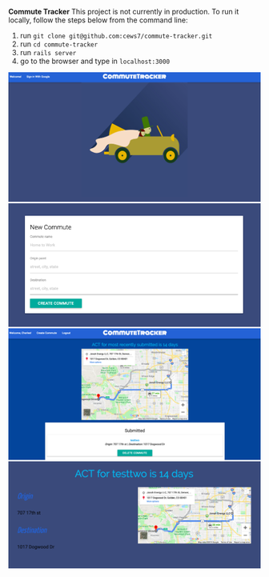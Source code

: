 **Commute Tracker**
This project is not currently in production. To run it locally, follow the steps below from the command line:

1) run `git clone git@github.com:cews7/commute-tracker.git`
2) run `cd commute-tracker`
3) run `rails server`
4) go to the browser and type in `localhost:3000`

![img](readme_img/commutetracker.png)
![img](readme_img/create.png)
![img](readme_img/dashboard.png)
![img](readme_img/show.png)
